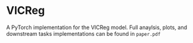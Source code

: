 # VICReg
A PyTorch implementation for the VICReg model.
Full anaylsis, plots, and downstream tasks implementations can be found in `paper.pdf`

